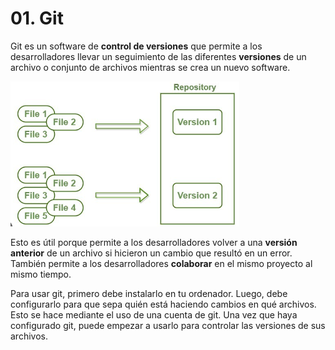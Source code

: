 # 01. Git

Git es un software de **control de versiones** que permite a los desarrolladores llevar un seguimiento de las diferentes **versiones** de un archivo o conjunto de archivos mientras se crea un nuevo software.

![](img/2023-01-18-12-06-26.png)

Esto es útil porque permite a los desarrolladores volver a una **versión anterior** de un archivo si hicieron un cambio que resultó en un error. También permite a los desarrolladores **colaborar** en el mismo proyecto al mismo tiempo.

Para usar git, primero debe instalarlo en tu ordenador. Luego, debe configurarlo para que sepa quién está haciendo cambios en qué archivos. Esto se hace mediante el uso de una cuenta de git. Una vez que haya configurado git, puede empezar a usarlo para controlar las versiones de sus archivos.
